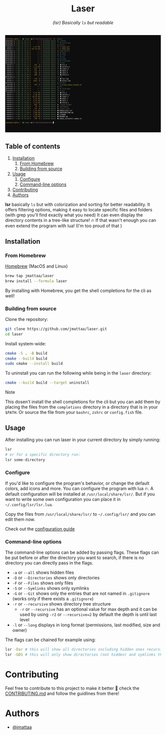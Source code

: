 <div align="center">

# Laser

###### (lsr) Basically `ls` but readable 

![demo](./assets/demo.png)

</div>

## Table of contents
   1. [Installation](#installation)
      1. [From Homebrew](#from-homebrew)
      2. [Building from source](#building-from-source)
   2. [Usage](#usage)
      1. [Configure](#configure)
      2. [Command-line options](#command-line-options)
1. [Contributing](#contributing)
2. [Authors](#authors)

**lsr** basically `ls` but with colorization and sorting for better readability.
It offers filtering options, making it easy to
locate specific files and folders (with grep you'll find exactly what you need)
It can even display the directory contents in a tree-like structure! :fire:
If that wasn't enough you can even extend the program with lua! 
(I'm too proud of that )

## Installation

### From Homebrew

[Homebrew](https://brew.sh/) (MacOS and Linux)

```sh
brew tap jmattaa/laser
brew install --formula laser
```

By installing with Homebrew, you get the shell completions for the cli as well!

### Building from source

Clone the repository:

```sh
git clone https://github.com/jmattaa/laser.git
cd laser
```

Install system-wide:

```sh
cmake -S . -B build
cmake --build build
sudo cmake --install build
```

To uninstall you can run the following while being in the `laser` directory:

```sh
cmake --build build --target uninstall
```

> [!NOTE]
> This dosen't install the shell completions for the cli but you can add them 
> by placing the files from the `completions` directory in a directory that is in 
> your `$PATH`. Or source the file from your `bashrc`, `zshrc` or `config.fish` 
> file.

## Usage

After installing you can run laser in your current directory by simply
running:
```sh
lsr
# or for a specific directory run:
lsr some-directory
```

### Configure

If you'd like to configure the program's behavior, or change the default colors,
add icons and more. You can configure the program with lua :fire:. A default 
configuration will be installed at `/usr/local/share/lsr/`. But if you want to 
write some own configuration you can place it in `~/.config/lsr/lsr.lua`.

Copy the files from `/usr/local/share/lsr/` to `~/.config/lsr/` and you can edit 
them now.

Check out the [configuration guide](/CONFIGURATION.md)

### Command-line options

The command-line options can be added by passing flags. These flags can be put 
before or after the directory you want to search, if there is no directory
you can directly pass in the flags.

- `-a` or `--all` shows hidden files
- `-D` or `--Directories` shows only directories
- `-F` or `--Files` shows only files
- `-S` or `--Symlinks` shows only symlinks
- `-G` or `--Git` shows only the entries that are not named in `.gitignore` (works only if there exists a `.gitignore`)
- `-r` or `--recursive` shows directory tree structure
    - `-r` or `--recursive` has an optional value for max depth and  it can be 
    used by using `-r2` or `--recursive=2` by default the depth is until last 
    level
- `-l` or `--long` displays in long format (permissions, last modified, size and owner)


The flags can be chained for example using:
```sh
lsr -Dar # this will show all directories including hidden ones recursivly
lsr -GDS # this will only show directories (not hidden) and symlinks that are not mentioned in .gitignore
```

# Contributing

Feel free to contribute to this project to make it better :rocket: check the 
[CONTRIBUTING.md](/CONTRIBUTING.md) and follow the guidlines from there!

# Authors
- [@jmattaa](https://github.com/jmattaa)
